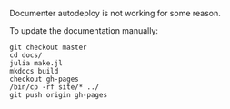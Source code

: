 Documenter autodeploy is not working for some reason.

To update the documentation manually:
```
git checkout master
cd docs/
julia make.jl
mkdocs build
checkout gh-pages
/bin/cp -rf site/* ../
git push origin gh-pages
```

